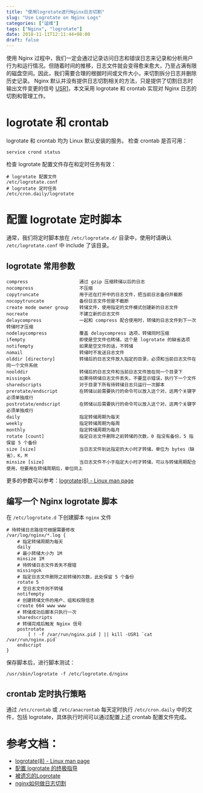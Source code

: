 ```yaml
---
title: "使用logrotate进行Nginx日志切割"
slug: "Use Logrotate on Nginx Logs"
categories: ["运维"]
tags: ["Nginx", "logrotate"]
date: 2018-11-11T12:11:44+08:00
draft: false
---
```



使用 Nginx 过程中，我们一定会通过记录访问日志和错误日志来记录和分析用户行为和运行情况。但随着时间的推移，日志文件就会变得愈来愈大，乃至占满有限的磁盘空间。因此，我们需要合理的根据时间或文件大小，来切割拆分日志并删除历史记录。
Nginx 默认并没有提供日志切割相关的方法，只是提供了切割日志时输出文件变更的信号 [USR1](https://www.nginx.com/resources/wiki/start/topics/examples/logrotation/)，本文采用 logrotate 和 crontab 实现对 Nginx 日志的切割和管理工作。

# logrotate 和 crontab

logrotate 和 crontab 均为 Linux 默认安装的服务。
检查 crontab 是否可用：
```
service crond status
```
检查 logrotate 配置文件存在和定时任务有效：
```
# logrotate 配置文件
/etc/logrotate.conf
# logrotate 定时任务
/etc/cron.daily/logrotate
```

# 配置 logrotate 定时脚本

通常，我们将定时脚本放在 ``` /etc/logrotate.d/ ``` 目录中，使用时请确认 ```/etc/logrotate.conf``` 中 include 了该目录。

## logrotate 常用参数

```
compress                   通过 gzip 压缩转储以后的日志
nocompress                 不压缩
copytruncate               用于还在打开中的日志文件，把当前日志备份并截断
nocopytruncate             备份日志文件但是不截断
create mode owner group    转储文件，使用指定的文件模式创建新的日志文件
nocreate                   不建立新的日志文件
delaycompress              一起和 compress 配合使用时，转储的日志文件到下一次转储时才压缩
nodelaycompress            覆盖 delaycompress 选项，转储同时压缩
ifempty                    即使是空文件也转储，这个是 logrotate 的缺省选项
notifempty                 如果是空文件的话，不转储
nomail                     转储时不发送日志文件
olddir [directory]         转储后的日志文件放入指定的目录，必须和当前日志文件在同一个文件系统
noolddir                   转储后的日志文件和当前日志文件放在同一个目录下
missingok                  如果待转储日志文件丢失，不要显示错误，执行下一个文件
sharedscripts              对于目录下所有待转储日志只运行一次脚本
prerotate/endscript        在转储以前需要执行的命令可以放入这个对，这两个关键字必须单独成行
postrotate/endscript       在转储以后需要执行的命令可以放入这个对，这两个关键字必须单独成行
daily                      指定转储周期为每天
weekly                     指定转储周期为每周
monthly                    指定转储周期为每月
rotate [count]             指定日志文件删除之前转储的次数，0 指没有备份，5 指保留 5 个备份
size [size]                当日志文件到达指定的大小时才转储，单位为 bytes（缺省），K，M
minsize [size]             当日志文件不小于指定大小时才转储，可以与转储周期配合使用，但要用在转储周期后，单位同上
```
更多的参数可以参考：[logrotate(8) - Linux man page](https://linux.die.net/man/8/logrotate)

## 编写一个 Nginx logrotate 脚本

在 ```/etc/logrotate.d``` 下创建脚本 ```nginx``` 文件
```
# 待转储日志路径可根据需要修改
/var/log/nginx/*.log {
    # 指定转储周期为每天
    daily
    # 最小转储大小为 1M
    minsize 1M
    # 待转储日志文件丢失不报错
    missingok
    # 指定日志文件删除之前转储的次数，此处保留 5 个备份
    rotate 5
    # 空日志文件则不转储
    notifempty
    # 创建转储文件的用户、组和权限信息
    create 664 www www
    # 转储成功后脚本只执行一次
    sharedscripts
    # 转储完成后触发 Nginx 信号
    postrotate
        [ ! -f /var/run/nginx.pid ] || kill -USR1 `cat /var/run/nginx.pid`
    endscript
}
```
保存脚本后，进行脚本测试：
```
/usr/sbin/logrotate -f /etc/logrotate.d/nginx
```

## crontab 定时执行策略

通过 ```/etc/crontab``` 或 ```/etc/anacrontab``` 每天定时执行 ```/etc/cron.daily``` 中的文件，包括 logrotate，具体执行时间可以通过配置上述 crontab 配置文件完成。

# 参考文档：

* [logrotate(8) - Linux man page](https://linux.die.net/man/8/logrotate)
* [配置 logrotate 的终极指导](https://linux.cn/article-8227-1.html)
* [被遗忘的Logrotate](https://huoding.com/2013/04/21/246)
* [nginx如何做日志切割](https://segmentfault.com/q/1010000000120419)


